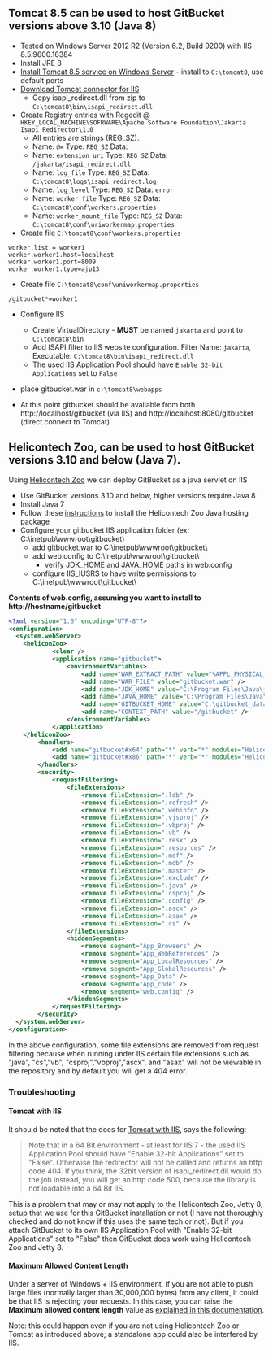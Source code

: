 ## Tomcat 8.5 can be used to host GitBucket versions above 3.10 (Java 8)
* Tested on Windows Server 2012 R2 (Version 6.2, Build 9200) with IIS 8.5.9600.16384 
* Install JRE 8
 * [Install Tomcat 8.5 service on Windows Server](http://apache.ip-guide.com/tomcat/tomcat-8/v8.5.20/bin/apache-tomcat-8.5.20.exe) - install to ```C:\tomcat8```, use default ports
 * [Download Tomcat connector for IIS](https://www.apache.org/dist/tomcat/tomcat-connectors/jk/binaries/windows/tomcat-connectors-1.2.42-windows-x86_64-iis.zip)
   * Copy isapi_redirect.dll from zip to ```C:\tomcat8\bin\isapi_redirect.dll```
 * Create Registry entries with Regedit @ ```HKEY_LOCAL_MACHINE\SOFRWARE\Apache Software Foundation\Jakarta Isapi Redirector\1.0```
   * All entries are strings (REG_SZ).
   * Name: ```@=``` Type: ```REG_SZ``` Data:
   * Name: ```extension_uri``` Type: ```REG_SZ``` Data: ```/jakarta/isapi_redirect.dll```
   * Name: ```log_file``` Type: ```REG_SZ``` Data: ```C:\tomcat8\logs\isapi_redirect.log```
   * Name: ```log_level``` Type: ```REG_SZ``` Data: ```error```
   * Name: ```worker_file``` Type: ```REG_SZ``` Data: ```C:\tomcat8\conf\workers.properties```
   * Name: ```worker_mount_file``` Type: ```REG_SZ``` Data: ```C:\tomcat8\conf\uriworkermap.properties```
* Create file ```C:\tomcat8\conf\workers.properties```
```
worker.list = worker1
worker.worker1.host=localhost
worker.worker1.port=8009
worker.worker1.type=ajp13
```
* Create file ```C:\tomcat8\conf\uniworkermap.properties```
```
/gitbucket*=worker1
```

* Configure IIS

  * Create VirtualDirectory - **MUST** be named ```jakarta``` and point to ```C:\tomcat8\bin```
  * Add ISAPI filter to IIS website configuration. Filter Name: ```jakarta```, Executable: ```C:\tomcat8\bin\isapi_redirect.dll```
  * The used IIS Application Pool should have ```Enable 32-bit Applications``` set to ```False```

* place gitbucket.war in ```c:\tomcat8\webapps```

* At this point gitbucket should be available from both http://localhost/gitbucket (via IIS) and http://localhost:8080/gitbucket (direct connect to Tomcat)

## Helicontech Zoo, can be used to host GitBucket versions 3.10 and below (Java 7).
Using [Helicontech Zoo](http://www.helicontech.com/articles/deploying-java-servlet-applications-on-windows-with-iis/) we can deploy GitBucket as a java servlet on IIS

* Use GitBucket versions 3.10 and below, higher versions require Java 8
* Install Java 7
* Follow these [instructions](http://www.helicontech.com/articles/deploying-java-servlet-applications-on-windows-with-iis/) to install the  Helicontech Zoo Java hosting package
* Configure your gitbucket IIS application folder (ex: C:\inetpub\wwwroot\gitbucket\)
   * add gitbucket.war to C:\inetpub\wwwroot\gitbucket\
   * add web.config to C:\inetpub\wwwroot\gitbucket\
     * verify JDK_HOME and JAVA_HOME paths in web.config
   * configure IIS_IUSRS to have write permissions to C:\inetpub\wwwroot\gitbucket\

**Contents of web.config, assuming you want to install to http://hostname/gitbucket**
```xml
<?xml version="1.0" encoding="UTF-8"?>
<configuration>
  <system.webServer>
    <heliconZoo>
            <clear />
            <application name="gitbucket">
                <environmentVariables>
                    <add name="WAR_EXTRACT_PATH" value="%APPL_PHYSICAL_PATH%" />
                    <add name="WAR_FILE" value="gitbucket.war" />
                    <add name="JDK_HOME" value="C:\Program Files\Java\jdk1.7.0_40" />
                    <add name="JAVA_HOME" value="C:\Program Files\Java\jdk1.7.0_40" />
                    <add name="GITBUCKET_HOME" value="C:\gitbucket_data" />
                    <add name="CONTEXT_PATH" value="/gitbucket" />
                </environmentVariables>
            </application>
    </heliconZoo>
        <handlers>
            <add name="gitbucket#x64" path="*" verb="*" modules="HeliconZoo_x64" scriptProcessor="java.jetty.8" resourceType="Unspecified" requireAccess="Script" preCondition="bitness64" />
            <add name="gitbucket#x86" path="*" verb="*" modules="HeliconZoo_x86" scriptProcessor="java.jetty.8" resourceType="Unspecified" requireAccess="Script" preCondition="bitness32" />
        </handlers>
        <security>
            <requestFiltering>
                <fileExtensions>
                    <remove fileExtension=".ldb" />
                    <remove fileExtension=".refresh" />
                    <remove fileExtension=".webinfo" />
                    <remove fileExtension=".vjsproj" />
                    <remove fileExtension=".vbproj" />
                    <remove fileExtension=".vb" />
                    <remove fileExtension=".resx" />
                    <remove fileExtension=".resources" />
                    <remove fileExtension=".mdf" />
                    <remove fileExtension=".mdb" />
                    <remove fileExtension=".master" />
                    <remove fileExtension=".exclude" />
                    <remove fileExtension=".java" />
                    <remove fileExtension=".csproj" />
                    <remove fileExtension=".config" />
                    <remove fileExtension=".ascx" />
                    <remove fileExtension=".asax" />
                    <remove fileExtension=".cs" />
                </fileExtensions>
                <hiddenSegments>
                    <remove segment="App_Browsers" />
                    <remove segment="App_WebReferences" />
                    <remove segment="App_LocalResources" />
                    <remove segment="App_GlobalResources" />
                    <remove segment="App_Data" />
                    <remove segment="App_code" />
                    <remove segment="web.config" />
                </hiddenSegments>
            </requestFiltering>
        </security>
  </system.webServer>
</configuration>
```

In the above configuration, some file extensions are removed from request filtering because when running under IIS certain file extensions such as "java", "cs","vb", "csproj","vbproj","ascx", and "asax" will not be viewable in the repository and by default you will get a 404 error.

### Troubleshooting

#### Tomcat with IIS
It should be noted that the docs for [Tomcat with IIS](http://tomcat.apache.org/connectors-doc/reference/iis.html), says the following:

> Note that in a 64 Bit environment - at least for IIS 7 - the used IIS Application Pool should have "Enable 32-bit Applications" set to "False". Otherwise the redirector will not be called and returns an http code 404. If you think, the 32bit version of isapi_redirect.dll would do the job instead, you will get an http code 500, because the library is not loadable into a 64 Bit IIS.

This is a problem that may or may not apply to the Helicontech Zoo, Jetty 8, setup that we use for this  GitBucket installation or not (I have not thoroughly checked and do not know if this uses the same tech or not).  But if you attach GitBucket to its own IIS Application Pool with "Enable 32-bit Applications" set to "False" then GitBucket does work using Helicontech Zoo and Jetty 8.

#### Maximum Allowed Content Length
Under a server of Windows + IIS environment, if you are not able to push large files (normally larger than 30,000,000 bytes) from any client, it could be that IIS is rejecting your requests. 
In this case, you can raise the **Maximum allowed content length** value as [explained in this documentation](https://www.iis.net/configreference/system.webserver/security/requestfiltering/requestlimits).

Note: this could happen even if you are not using Helicontech Zoo or Tomcat as introduced above; a standalone app could also be interfered by IIS.